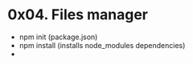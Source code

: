 # 0x04. Files manager

- npm init (package.json)
- npm install (installs node_modules dependencies)
-
